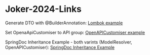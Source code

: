 # Joker-2024-Links
Generate DTO with @BuilderAnnotation: [Lombok example](https://github.com/SashaVolushkova/JokerLombokExample)

Set OpenaApiCustomiser to API group: [OpenAPICustomiser example](https://github.com/SashaVolushkova/DemoCustomizeSpringDoc)

SpringDoc Inheritance Example - both varints (ModelResolver, OpenAPICustomiser): [SpringDoc Inheritance Example](https://github.com/SashaVolushkova/SpringDocInheritanceExample)

